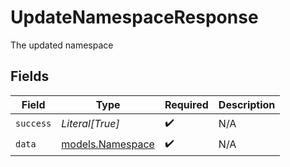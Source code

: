 # UpdateNamespaceResponse

The updated namespace


## Fields

| Field                                      | Type                                       | Required                                   | Description                                |
| ------------------------------------------ | ------------------------------------------ | ------------------------------------------ | ------------------------------------------ |
| `success`                                  | *Literal[True]*                            | :heavy_check_mark:                         | N/A                                        |
| `data`                                     | [models.Namespace](../models/namespace.md) | :heavy_check_mark:                         | N/A                                        |